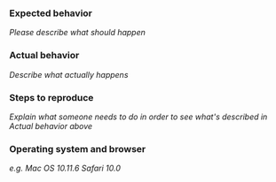 ### Expected behavior

_Please describe what should happen_

### Actual behavior

_Describe what actually happens_

### Steps to reproduce

_Explain what someone needs to do in order to see what's described in *Actual behavior* above_

### Operating system and browser

_e.g. Mac OS 10.11.6 Safari 10.0_
